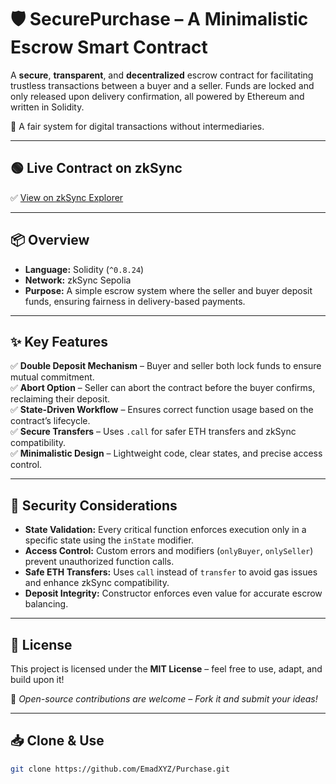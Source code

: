 # 🛡️ SecurePurchase – A Minimalistic Escrow Smart Contract

A **secure**, **transparent**, and **decentralized** escrow contract for facilitating trustless transactions between a buyer and a seller. Funds are locked and only released upon delivery confirmation, all powered by Ethereum and written in Solidity.

🔐 A fair system for digital transactions without intermediaries.

---

## 🟢 Live Contract on zkSync

✅ [View on zkSync Explorer](https://sepolia.explorer.zksync.io/address/0xe76709990f439037e9cb541a81222bB6dAFeED18#contract#contract-info)

---

## 📦 Overview

- **Language:** Solidity (`^0.8.24`)  
- **Network:** zkSync Sepolia  
- **Purpose:** A simple escrow system where the seller and buyer deposit funds, ensuring fairness in delivery-based payments.

---

## ✨ Key Features

✅ **Double Deposit Mechanism** – Buyer and seller both lock funds to ensure mutual commitment.  
✅ **Abort Option** – Seller can abort the contract before the buyer confirms, reclaiming their deposit.  
✅ **State-Driven Workflow** – Ensures correct function usage based on the contract’s lifecycle.  
✅ **Secure Transfers** – Uses `.call` for safer ETH transfers and zkSync compatibility.  
✅ **Minimalistic Design** – Lightweight code, clear states, and precise access control.

---

## 🔐 Security Considerations

- **State Validation:** Every critical function enforces execution only in a specific state using the `inState` modifier.  
- **Access Control:** Custom errors and modifiers (`onlyBuyer`, `onlySeller`) prevent unauthorized function calls.  
- **Safe ETH Transfers:** Uses `call` instead of `transfer` to avoid gas issues and enhance zkSync compatibility.  
- **Deposit Integrity:** Constructor enforces even value for accurate escrow balancing.

---

## 🧾 License

This project is licensed under the **MIT License** – feel free to use, adapt, and build upon it!

🚀 *Open-source contributions are welcome – Fork it and submit your ideas!*

---

## 📥 Clone & Use

```bash
git clone https://github.com/EmadXYZ/Purchase.git
